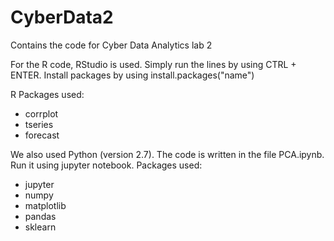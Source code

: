 # CyberData2
Contains the code for Cyber Data Analytics lab 2

For the R code, RStudio is used. Simply run the lines by using CTRL + ENTER.
Install packages by using install.packages("name")

R Packages used:
* corrplot
* tseries
* forecast


We also used Python (version 2.7).
The code is written in the file PCA.ipynb.
Run it using jupyter notebook.
Packages used:
* jupyter
* numpy
* matplotlib
* pandas
* sklearn
